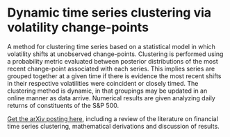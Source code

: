 # Dynamic time series clustering via volatility change-points

A method for clustering time series based on a statistical model in which volatility shifts at unobserved change-points.
Clustering is performed using a probability metric evaluated between posterior distributions of the most recent change-point associated with each series. This implies series are grouped together at a given time if there is evidence the
most recent shifts in their respective volatilities were coincident or closely timed. The clustering method is dynamic, in that groupings may be updated in an online manner as data arrive. Numerical results are given analyzing daily returns of constituents of the S\&P 500.

[Get the arXiv posting here](https://arxiv.org/abs/1906.10372), including a review of the literature on financial time series clustering, mathematical derivations and discussion of results.
